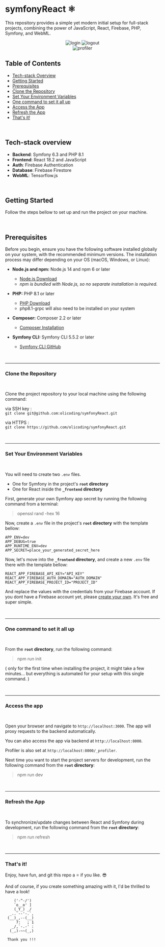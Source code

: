 # symfonyReact ⚛

This repository provides a simple yet modern initial setup for full-stack projects, combining the power of JavaScript, React, Firebase, PHP, Symfony, and WebML.

<div align="center">
  <img src="_frontend/src/media/home.jpg" alt="login" style="max-width: 400px">
  <img src="_frontend/src/media/protected-route.jpg" alt="logout" style="max-width: 400px">
</div>

<div align="center">
  <img src="_frontend/src/media/symfony-profiler.png" alt="profiler" style="max-width: 400px">
</div>

## Table of Contents

- [Tech-stack Overview](#tech-stack-overview)
- [Getting Started](#getting-started)
- [Prerequisites](#prerequisites)
- [Clone the Repository](#clone-the-repository)
- [Set Your Environment Variables](#set-your-environment-variables)
- [One command to set it all up](#one-command-to-set-it-all-up)
- [Access the App](#access-the-app)
- [Refresh the App](#refresh-the-app)
- [That's it!](#thats-it)

<br />

## Tech-stack overview

- **Backend**: Symfony 6.3 and PHP 8.1
- **Frontend**: React 18.2 and JavaScript
- **Auth**: Firebase Authentication
- **Database**: Firebase Firestore
- **WebML**: Tensorflow.js

<br />

## Getting Started

Follow the steps bellow to set up and run the project on your machine.

<br />

## Prerequisites

Before you begin, ensure you have the following software installed globally on your system, with the recommended minimum versions. The installation process may differ depending on your OS (macOS, Windows, or Linux):

- **Node.js and npm:** Node.js 14 and npm 6 or later

  - [Node.js Download](https://nodejs.org/)
  - _npm is bundled with Node.js, so no separate installation is required._

- **PHP:** PHP 8.1 or later

  - [PHP Download](https://www.php.net/downloads)
  - php8.1-grpc will also need to be installed on your system

- **Composer:** Composer 2.2 or later

  - [Composer Installation](https://getcomposer.org/download/)

- **Symfony CLI:** Symfony CLI 5.5.2 or later
  - [Symfony CLI GitHub](https://github.com/symfony/cli)

<br />

---

### Clone the Repository

<br />

Clone the project repository to your local machine using the following command:

via SSH key :  
`git clone git@github.com:olicoding/symfonyReact.git`

via HTTPS :  
`git clone https://github.com/olicoding/symfonyReact.git`

<br />

---

### Set Your Environment Variables

<br />

You will need to create two `.env` files.

- One for Symfony in the project's **`root` directory**
- One for React inside the **`_frontend` directory**

First, generate your own Symfony app secret by running the following command from a terminal:

> openssl rand -hex 16

Now, create a `.env` file in the project's **`root` directory** with the template bellow:

```
APP_ENV=dev
APP_DEBUG=true
APP_RUNTIME_ENV=dev
APP_SECRET=place_your_generated_secret_here
```

Now, let's move into the **`_frontend` directory**, and create a new `.env` file there with the template bellow:

```
REACT_APP_FIREBASE_API_KEY="API_KEY"
REACT_APP_FIREBASE_AUTH_DOMAIN="AUTH_DOMAIN"
REACT_APP_FIREBASE_PROJECT_ID="PROJECT_ID"
```

And replace the values with the credentials from your Firebase account. If you dont have a Firebase account yet, please [create your own](https://firebase.google.com/). It's free and super simple.

<br />

---

### One command to set it all up

<br />

From the **`root` directory**, run the following command:

> npm run init

( only for the first time when installing the project, it might take a few minutes... but everything is automated for your setup with this single command. )

<br />

---

### Access the app

<br />

Open your browser and navigate to `http://localhost:3000`. The app will proxy requests to the backend automatically.

You can also access the app via backend at `http://localhost:8000`.

Profiler is also set at `http://localhost:8000/_profiler`.

Next time you want to start the project servers for development, run the following command from the **`root` directory**:

> npm run dev

 <br />

---

### Refresh the App

<br />

To synchronize/update changes between React and Symfony during development, run the following command from the **`root` directory**:

> npm run refresh

<br />

---

### That's it!

Enjoy, have fun, and git this repo a ⭐ if you like. 😎

And of course, if you create something amazing with it, I'd be thrilled to have a look!

```
    ('-^-/')
    `o__o' ]
    (_Y_) _/
  _..`--'-.`,
 (__)_,--(__)
     7:   ; 1
   _/,`-.-' :
  (_,)-~~(_,)

 Thank you !!!
```
